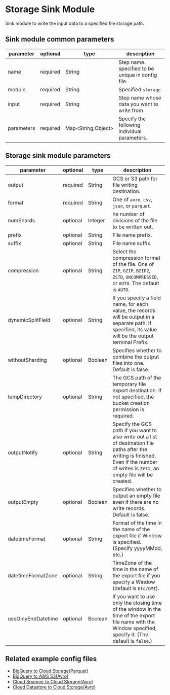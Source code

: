 # Storage Sink Module

Sink module to write the input data to a specified file storage path.

## Sink module common parameters

| parameter | optional | type | description |
| --- | --- | --- | --- |
| name | required | String | Step name. specified to be unique in config file. |
| module | required | String | Specified `storage` |
| input | required | String | Step name whose data you want to write from |
| parameters | required | Map<String,Object\> | Specify the following individual parameters. |

## Storage sink module parameters

| parameter | optional | type | description |
| --- | --- | --- | --- |
| output | required |  String | GCS or S3 path for file writing destination. |
| format | required | String | One of `avro`, `csv`, `json`, or `parquet`. |
| numShards | optional | Integer | he number of divisions of the file to be written out. |
| prefix | optional | String | File name prefix.|
| suffix | optional | String | File name suffix. |
| compression | optional | String | Select the compression format of the file. One of `ZIP`, `GZIP`, `BZIP2`, `ZSTD`, `UNCOMPRESSED`, or `AUTO`. The default is `AUTO`.|
| dynamicSplitField | optional | String | If you specify a field name, for each value, the records will be output in a separate path. If specified, its value will be the output terminal Prefix. |
| withoutSharding | optional | Boolean | Specifies whether to combine the output files into one. Default is false. |
| tempDirectory | optional | String | The GCS path of the temporary file export destination. If not specified, the bucket creation permission is required. |
| outputNotify | optional | String | Specify the GCS path if you want to also write out a list of destination file paths after the writing is finished. Even if the number of writes is zero, an empty file will be created. |
| outputEmpty | optional | Boolean | Specifies whether to output an empty file even if there are no write records. Default is false. |
| datetimeFormat | optional | String | Format of the time in the name of the export file if Window is specified. (Specify yyyyMMdd, etc.) |
| datetimeFormatZone | optional | String | TimeZone of the time in the name of the export file if you specify a Window (default is `Etc/GMT`). |
| useOnlyEndDatetime | optional | Boolean | If you want to use only the closing time of the window in the time of the export file name with the Window specified, specify it. (The default is `false`.)|

## Related example config files

* [BigQuery to Cloud Storage(Parquet)](../../../../examples/bigquery-to-parquet.json)
* [BigQuery to AWS S3(Avro)](../../../../examples/bigquery-to-aws-avro.json)
* [Cloud Spanner to Cloud Storage(Avro)](../../../../examples/spanner-to-avro.json)
* [Cloud Datastore to Cloud Storage(Avro)](../../../../examples/datastore-to-avro.json)
